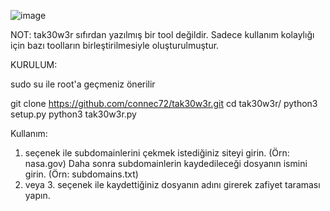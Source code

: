 ![image](https://user-images.githubusercontent.com/105519454/205464863-3d7536ca-6cd9-41f0-9f1f-26193355b84e.png)

NOT: tak30w3r sıfırdan yazılmış bir tool değildir. Sadece kullanım kolaylığı için bazı toolların birleştirilmesiyle oluşturulmuştur.

KURULUM:

sudo su ile root'a geçmeniz önerilir

git clone https://github.com/connec72/tak30w3r.git
cd tak30w3r/
python3 setup.py
python3 tak30w3r.py

Kullanım:

1. seçenek ile subdomainlerini çekmek istediğiniz siteyi girin. (Örn: nasa.gov) Daha sonra subdomainlerin kaydedileceği dosyanın ismini girin. (Örn: subdomains.txt)
2. veya 3. seçenek ile kaydettiğiniz dosyanın adını girerek zafiyet taraması yapın.
